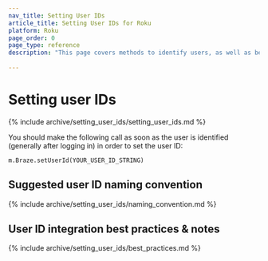 ```yaml
---
nav_title: Setting User IDs
article_title: Setting User IDs for Roku
platform: Roku
page_order: 0
page_type: reference
description: "This page covers methods to identify users, as well as best practices and important considerations."
 
---
```


# Setting user IDs

{% include archive/setting_user_ids/setting_user_ids.md %}

You should make the following call as soon as the user is identified (generally after logging in) in order to set the user ID:

```
m.Braze.setUserId(YOUR_USER_ID_STRING)
```

## Suggested user ID naming convention

{% include archive/setting_user_ids/naming_convention.md %}

## User ID integration best practices & notes

{% include archive/setting_user_ids/best_practices.md %}

[1]: {{site.baseurl}}/developer_guide/rest_api/user_data/#user-data
[2]: {{site.baseurl}}/api/endpoints/messaging/
